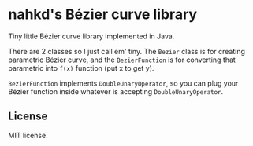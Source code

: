 # nahkd's Bézier curve library
Tiny little Bézier curve library implemented in Java.

There are 2 classes so I just call em' tiny. The `Bezier` class is for creating parametric Bézier curve, and the `BezierFunction` is for converting that parametric into `f(x)` function (put x to get y).

`BezierFunction` implements `DoubleUnaryOperator`, so you can plug your Bézier function inside whatever is accepting `DoubleUnaryOperator`.

## License
MIT license.